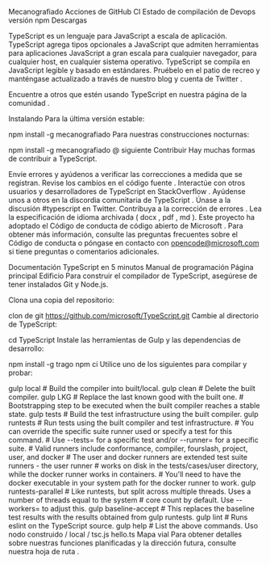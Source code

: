 Mecanografiado
Acciones de GitHub CI Estado de compilación de Devops versión npm Descargas

TypeScript es un lenguaje para JavaScript a escala de aplicación. TypeScript agrega tipos opcionales a JavaScript que admiten herramientas para aplicaciones JavaScript a gran escala para cualquier navegador, para cualquier host, en cualquier sistema operativo. TypeScript se compila en JavaScript legible y basado en estándares. Pruébelo en el patio de recreo y manténgase actualizado a través de nuestro blog y cuenta de Twitter .

Encuentre a otros que estén usando TypeScript en nuestra página de la comunidad .

Instalando
Para la última versión estable:

npm install -g mecanografiado
Para nuestras construcciones nocturnas:

npm install -g mecanografiado @ siguiente
Contribuir
Hay muchas formas de contribuir a TypeScript.

Envíe errores y ayúdenos a verificar las correcciones a medida que se registran.
Revise los cambios en el código fuente .
Interactúe con otros usuarios y desarrolladores de TypeScript en StackOverflow .
Ayúdense unos a otros en la discordia comunitaria de TypeScript .
Únase a la discusión #typescript en Twitter.
Contribuya a la corrección de errores .
Lea la especificación de idioma archivada ( docx , pdf , md ).
Este proyecto ha adoptado el Código de conducta de código abierto de Microsoft . Para obtener más información, consulte las preguntas frecuentes sobre el Código de conducta o póngase en contacto con opencode@microsoft.com si tiene preguntas o comentarios adicionales.

Documentación
TypeScript en 5 minutos
Manual de programación
Página principal
Edificio
Para construir el compilador de TypeScript, asegúrese de tener instalados Git y Node.js.

Clona una copia del repositorio:

clon de git https://github.com/microsoft/TypeScript.git
Cambie al directorio de TypeScript:

cd TypeScript
Instale las herramientas de Gulp y las dependencias de desarrollo:

npm install -g trago
npm ci
Utilice uno de los siguientes para compilar y probar:

gulp local             # Build the compiler into built/local.
gulp clean             # Delete the built compiler.
gulp LKG               # Replace the last known good with the built one.
                       # Bootstrapping step to be executed when the built compiler reaches a stable state.
gulp tests             # Build the test infrastructure using the built compiler.
gulp runtests          # Run tests using the built compiler and test infrastructure.
                       # You can override the specific suite runner used or specify a test for this command.
                       # Use --tests=<testPath> for a specific test and/or --runner=<runnerName> for a specific suite.
                       # Valid runners include conformance, compiler, fourslash, project, user, and docker
                       # The user and docker runners are extended test suite runners - the user runner
                       # works on disk in the tests/cases/user directory, while the docker runner works in containers.
                       # You'll need to have the docker executable in your system path for the docker runner to work.
gulp runtests-parallel # Like runtests, but split across multiple threads. Uses a number of threads equal to the system
                       # core count by default. Use --workers=<number> to adjust this.
gulp baseline-accept   # This replaces the baseline test results with the results obtained from gulp runtests.
gulp lint              # Runs eslint on the TypeScript source.
gulp help              # List the above commands.
Uso
nodo construido / local / tsc.js hello.ts
Mapa vial
Para obtener detalles sobre nuestras funciones planificadas y la dirección futura, consulte nuestra hoja de ruta .
